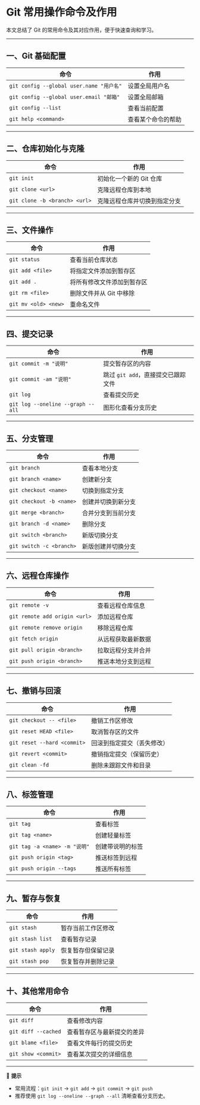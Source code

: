 <!--
本文归属项目：`OpenNotes`
本文修订状态：初稿 20250922
-->


# Git 常用操作命令及作用

本文总结了 Git 的常用命令及其对应作用，便于快速查询和学习。

---

## 一、Git 基础配置

| 命令 | 作用 |
|------|------|
| `git config --global user.name "用户名"` | 设置全局用户名 |
| `git config --global user.email "邮箱"` | 设置全局邮箱 |
| `git config --list` | 查看当前配置 |
| `git help <command>` | 查看某个命令的帮助 |

---

## 二、仓库初始化与克隆

| 命令 | 作用 |
|------|------|
| `git init` | 初始化一个新的 Git 仓库 |
| `git clone <url>` | 克隆远程仓库到本地 |
| `git clone -b <branch> <url>` | 克隆远程仓库并切换到指定分支 |

---

## 三、文件操作

| 命令 | 作用 |
|------|------|
| `git status` | 查看当前仓库状态 |
| `git add <file>` | 将指定文件添加到暂存区 |
| `git add .` | 将所有修改文件添加到暂存区 |
| `git rm <file>` | 删除文件并从 Git 中移除 |
| `git mv <old> <new>` | 重命名文件 |

---

## 四、提交记录

| 命令 | 作用 |
|------|------|
| `git commit -m "说明"` | 提交暂存区的内容 |
| `git commit -am "说明"` | 跳过 `git add`，直接提交已跟踪文件 |
| `git log` | 查看提交历史 |
| `git log --oneline --graph --all` | 图形化查看分支历史 |

---

## 五、分支管理

| 命令 | 作用 |
|------|------|
| `git branch` | 查看本地分支 |
| `git branch <name>` | 创建新分支 |
| `git checkout <name>` | 切换到指定分支 |
| `git checkout -b <name>` | 创建并切换到新分支 |
| `git merge <branch>` | 合并分支到当前分支 |
| `git branch -d <name>` | 删除分支 |
| `git switch <branch>` | 新版切换分支 |
| `git switch -c <branch>` | 新版创建并切换分支 |

---

## 六、远程仓库操作

| 命令 | 作用 |
|------|------|
| `git remote -v` | 查看远程仓库信息 |
| `git remote add origin <url>` | 添加远程仓库 |
| `git remote remove origin` | 移除远程仓库 |
| `git fetch origin` | 从远程获取最新数据 |
| `git pull origin <branch>` | 拉取远程分支并合并 |
| `git push origin <branch>` | 推送本地分支到远程 |

---

## 七、撤销与回滚

| 命令 | 作用 |
|------|------|
| `git checkout -- <file>` | 撤销工作区修改 |
| `git reset HEAD <file>` | 取消暂存区的文件 |
| `git reset --hard <commit>` | 回滚到指定提交（丢失修改） |
| `git revert <commit>` | 撤销指定提交（保留历史） |
| `git clean -fd` | 删除未跟踪文件和目录 |

---

## 八、标签管理

| 命令 | 作用 |
|------|------|
| `git tag` | 查看标签 |
| `git tag <name>` | 创建轻量标签 |
| `git tag -a <name> -m "说明"` | 创建带说明的标签 |
| `git push origin <tag>` | 推送标签到远程 |
| `git push origin --tags` | 推送所有标签 |

---

## 九、暂存与恢复

| 命令 | 作用 |
|------|------|
| `git stash` | 暂存当前工作区修改 |
| `git stash list` | 查看暂存记录 |
| `git stash apply` | 恢复暂存但保留记录 |
| `git stash pop` | 恢复暂存并删除记录 |

---

## 十、其他常用命令

| 命令 | 作用 |
|------|------|
| `git diff` | 查看修改内容 |
| `git diff --cached` | 查看暂存区与最新提交的差异 |
| `git blame <file>` | 查看文件每行的提交历史 |
| `git show <commit>` | 查看某次提交的详细信息 |

---

📌 **提示**  
- 常用流程：`git init` → `git add` → `git commit` → `git push`  
- 推荐使用 `git log --oneline --graph --all` 清晰查看分支历史。

